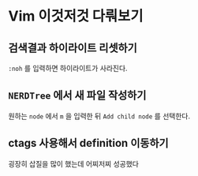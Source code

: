 # Vim 이것저것 다뤄보기

## 검색결과 하이라이트 리셋하기

`:noh` 를 입력하면 하이라이트가 사라진다.

## `NERDTree` 에서 새 파일 작성하기

원하는 `node` 에서 `m` 을 입력한 뒤 `Add child node` 를 선택한다.

## ctags 사용해서 definition 이동하기

굉장히 삽질을 많이 했는데 어찌저찌 성공했다

